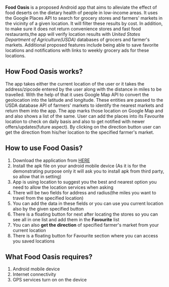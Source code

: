 **Food Oasis** is a proposed Android app that aims to alleviate the effect of food deserts on the dietary health of people in low-income areas. It uses the Google Places API to search for grocery stores and farmers' markets in the vicinity of a given location. It will filter these results by cost. In addition, to make sure it does not return convenience stores and fast food restaurants,the app will verify location results with *United States Department of Agriculture(USDA)* databases of grocers and farmer's markets. Additional proposed features include being able to save favorite locations and notifications with links to weekly grocery ads for these locations.

## How Food Oasis works?
The app takes either the current location of the user or it takes the address/zipcode entered by the user along with the distance in miles to be travelled. With the help of that it uses Google Map API to convert the geolocation into the latitude and longitude. These entities are passed to the USDA database API of farmers' markets to identify the nearest markets and return them into the app. The app marks those location on Google Map and and also shows a list of the same. User can add the places into its Favourite location to check on daily basis and also to get notified with newer offers/updates(future aspect). By clicking on the direction button user can get the direction from his/her location to the specified farmer's market.

## How to use Food Oasis?
1. Download the application from [HERE](https://github.com/nplimbani/FoodOasisGroupB/blob/main/Food%20Oasis.apk)
2. Install the apk file on your android mobile device (As it is for the demonstrating purpose only it will ask you to install apk from third party, so allow that in setting)
3. App is using location to suggest you the best and nearest option you need to allow the location services when asking
4. There will be two fields for address and radius(the miles you want to travel from the specified location)
5. You can add the data in these fields or you can use you current location also by the given specified button
6. There is a floating button for next after locating the stores so you can see all in one list and add them in the **Favourite** list
7. You can also **get the direction** of specified farmer's market from your current location
8. There is a floating button for Favourite section where you can access you saved locations

## What Food Oasis requires?
1. Android mobile device
2. Internet connectivity
3. GPS services turn on on the device
